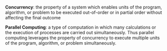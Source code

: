 **Concurrency**: the property of a system which enables units of the program, algorithm, or problem to be executed out-of-order or in partial order without affecting the final outcome

**Parallel Computing**: a type of computation in which many calculations or the execution of processes are carried out simultaneously. Thus parallel computing leverages the property of concurrency to execute multiple units of the program, algorithm, or problem simultaneously.
